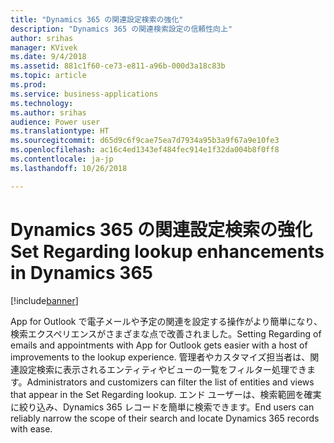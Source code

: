 ```yaml
---
title: "Dynamics 365 の関連設定検索の強化"
description: "Dynamics 365 の関連検索設定の信頼性向上"
author: srihas
manager: KVivek
ms.date: 9/4/2018
ms.assetid: 881c1f60-ce73-e811-a96b-000d3a18c83b
ms.topic: article
ms.prod: 
ms.service: business-applications
ms.technology: 
ms.author: srihas
audience: Power user
ms.translationtype: HT
ms.sourcegitcommit: d65d9c6f9cae75ea7d7934a95b3a9f67a9e10fe3
ms.openlocfilehash: ac16c4ed1343ef484fec914e1f32da004b8f0ff8
ms.contentlocale: ja-jp
ms.lasthandoff: 10/26/2018

---
```

# <a name="set-regarding-lookup-enhancements-in-dynamics-365"></a><span data-ttu-id="549e3-103">Dynamics 365 の関連設定検索の強化</span><span class="sxs-lookup"><span data-stu-id="549e3-103">Set Regarding lookup enhancements in Dynamics 365</span></span>


[!include[banner](../../includes/banner.md)]

<span data-ttu-id="549e3-104">App for Outlook で電子メールや予定の関連を設定する操作がより簡単になり、検索エクスペリエンスがさまざまな点で改善されました。</span><span class="sxs-lookup"><span data-stu-id="549e3-104">Setting Regarding of emails and appointments with App for Outlook gets easier with a host of improvements to the lookup experience.</span></span> <span data-ttu-id="549e3-105">管理者やカスタマイズ担当者は、関連設定検索に表示されるエンティティやビューの一覧をフィルター処理できます。</span><span class="sxs-lookup"><span data-stu-id="549e3-105">Administrators and customizers can filter the list of entities and views that appear in the Set Regarding lookup.</span></span> <span data-ttu-id="549e3-106">エンド ユーザーは、検索範囲を確実に絞り込み、Dynamics 365 レコードを簡単に検索できます。</span><span class="sxs-lookup"><span data-stu-id="549e3-106">End users can reliably narrow the scope of their search and locate Dynamics 365 records with ease.</span></span>

